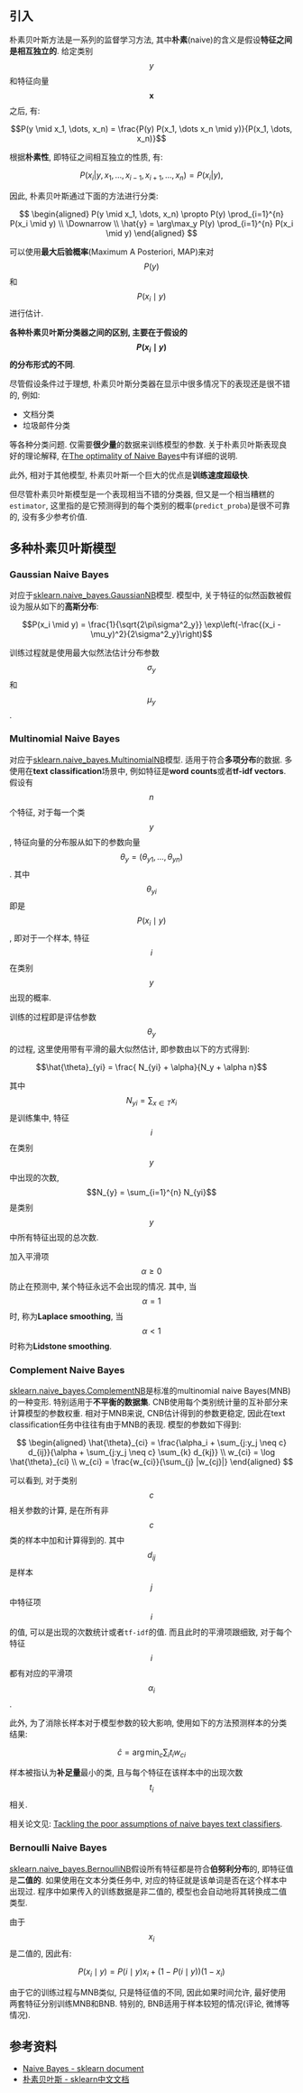 ## 引入

朴素贝叶斯方法是一系列的监督学习方法, 其中**朴素**(naive)的含义是假设**特征之间是相互独立的**. 给定类别$$y$$和特征向量$$\mathbf{x}$$之后, 有:

$$P(y \mid x_1, \dots, x_n) = \frac{P(y) P(x_1, \dots x_n \mid y)}{P(x_1, \dots, x_n)}$$

根据**朴素性**, 即特征之间相互独立的性质, 有:

$$P(x_i | y, x_1, \dots, x_{i-1}, x_{i+1}, \dots, x_n) = P(x_i | y),$$

因此, 朴素贝叶斯通过下面的方法进行分类:

$$
\begin{aligned}
P(y \mid x_1, \dots, x_n) \propto P(y) \prod_{i=1}^{n} P(x_i \mid y) \\
\Downarrow \\
\hat{y} = \arg\max_y P(y) \prod_{i=1}^{n} P(x_i \mid y)
\end{aligned}
$$

可以使用**最大后验概率**(Maximum A Posteriori, MAP)来对$$P(y)$$和$$P(x_i \mid y)$$进行估计.

**各种朴素贝叶斯分类器之间的区别, 主要在于假设的$$P(x_i \mid y)$$的分布形式的不同**.

尽管假设条件过于理想, 朴素贝叶斯分类器在显示中很多情况下的表现还是很不错的, 例如:

- 文档分类
- 垃圾邮件分类

等各种分类问题. 仅需要**很少量**的数据来训练模型的参数. 关于朴素贝叶斯表现良好的理论解释, 在[The optimality of Naive Bayes](http://www.cs.unb.ca/~hzhang/publications/FLAIRS04ZhangH.pdf)中有详细的说明.

此外, 相对于其他模型, 朴素贝叶斯一个巨大的优点是**训练速度超级快**.

但尽管朴素贝叶斯模型是一个表现相当不错的分类器, 但又是一个相当糟糕的`estimator`, 这里指的是它预测得到的每个类别的概率(`predict_proba`)是很不可靠的, 没有多少参考价值.

## 多种朴素贝叶斯模型

### Gaussian Naive Bayes

对应于[sklearn.naive_bayes.GaussianNB](https://scikit-learn.org/stable/modules/generated/sklearn.naive_bayes.GaussianNB.html#sklearn.naive_bayes.GaussianNB)模型. 模型中, 关于特征的似然函数被假设为服从如下的**高斯分布**:

$$P(x_i \mid y) = \frac{1}{\sqrt{2\pi\sigma^2_y}} \exp\left(-\frac{(x_i - \mu_y)^2}{2\sigma^2_y}\right)$$

训练过程就是使用最大似然法估计分布参数$$\sigma_y$$和$$\mu_y$$.

### Multinomial Naive Bayes

对应于[sklearn.naive_bayes.MultinomialNB](https://scikit-learn.org/stable/modules/generated/sklearn.naive_bayes.MultinomialNB.html#sklearn.naive_bayes.MultinomialNB)模型. 适用于符合**多项分布**的数据. 多使用在**text classification**场景中, 例如特征是**word counts**或者**tf-idf vectors**. 假设有$$n$$个特征, 对于每一个类$$y$$, 特征向量的分布服从如下的参数向量$$\theta_y = (\theta_{y1},\ldots,\theta_{yn})$$. 其中$$\theta_{yi}$$即是$$P(x_i \mid y)$$, 即对于一个样本, 特征$$i$$在类别$$y$$出现的概率.

训练的过程即是评估参数$$\theta_y$$的过程, 这里使用带有平滑的最大似然估计, 即参数由以下的方式得到:

$$\hat{\theta}_{yi} = \frac{ N_{yi} + \alpha}{N_y + \alpha n}$$

其中$$N_{yi} = \sum_{x \in T} x_i$$是训练集中, 特征$$i$$在类别$$y$$中出现的次数, $$N_{y} = \sum_{i=1}^{n} N_{yi}$$是类别$$y$$中所有特征出现的总次数.

加入平滑项$$\alpha \ge 0$$防止在预测中, 某个特征永远不会出现的情况. 其中, 当$$\alpha = 1$$时, 称为**Laplace smoothing**, 当$$\alpha \lt 1$$时称为**Lidstone smoothing**.

### Complement Naive Bayes

[sklearn.naive_bayes.ComplementNB](https://scikit-learn.org/stable/modules/generated/sklearn.naive_bayes.ComplementNB.html#sklearn.naive_bayes.ComplementNB)是标准的multinomial naive Bayes(MNB)的一种变形. 特别适用于**不平衡的数据集**. CNB使用每个类别统计量的互补部分来计算模型的参数权重. 相对于MNB来说, CNB估计得到的参数更稳定, 因此在text classification任务中往往有由于MNB的表现. 模型的参数如下得到:

$$
\begin{aligned}
\hat{\theta}_{ci} = \frac{\alpha_i + \sum_{j:y_j \neq c} d_{ij}}{\alpha + \sum_{j:y_j \neq c} \sum_{k} d_{kj}} \\
w_{ci} = \log \hat{\theta}_{ci} \\
w_{ci} = \frac{w_{ci}}{\sum_{j} |w_{cj}|}
\end{aligned}
$$

可以看到, 对于类别$$c$$相关参数的计算, 是在所有非$$c$$类的样本中加和计算得到的. 其中$$d_{ij}$$是样本$$j$$中特征项$$i$$的值, 可以是出现的次数统计或者`tf-idf`的值. 而且此时的平滑项跟细致, 对于每个特征$$i$$都有对应的平滑项$$\alpha_i$$.

此外, 为了消除长样本对于模型参数的较大影响, 使用如下的方法预测样本的分类结果:

$$\hat{c} = \arg\min_c \sum_{i} t_i w_{ci}$$

样本被指认为**补足量**最小的类, 且与每个特征在该样本中的出现次数$$t_i$$相关.

相关论文见: [Tackling the poor assumptions of naive bayes text classifiers](https://people.csail.mit.edu/jrennie/papers/icml03-nb.pdf).

### Bernoulli Naive Bayes

[sklearn.naive_bayes.BernoulliNB](https://scikit-learn.org/stable/modules/generated/sklearn.naive_bayes.BernoulliNB.html#sklearn.naive_bayes.BernoulliNB)假设所有特征都是符合**伯努利分布**的, 即特征值是**二值的**. 如果使用在文本分类任务中, 对应的特征就是该单词是否在这个样本中出现过. 程序中如果传入的训练数据是非二值的, 模型也会自动地将其转换成二值类型.

由于$$x_i$$是二值的, 因此有:

$$P(x_i \mid y) = P(i \mid y) x_i + (1 - P(i \mid y)) (1 - x_i)$$

由于它的训练过程与MNB类似, 只是特征值的不同, 因此如果时间允许, 最好使用两套特征分别训练MNB和BNB. 特别的, BNB适用于样本较短的情况(评论, 微博等情况).

## 参考资料

- [Naive Bayes - sklearn document](https://scikit-learn.org/stable/modules/naive_bayes.html)
- [朴素贝叶斯 - sklearn中文文档](http://sklearn.apachecn.org/#/docs/10)

